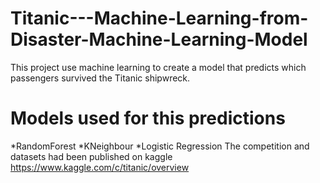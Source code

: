 # Titanic---Machine-Learning-from-Disaster-Machine-Learning-Model
This project use machine learning to create a model that predicts which passengers survived the Titanic shipwreck.
# Models used for this predictions
*RandomForest
*KNeighbour
*Logistic Regression
The competition and datasets had been published on kaggle 
https://www.kaggle.com/c/titanic/overview
 

